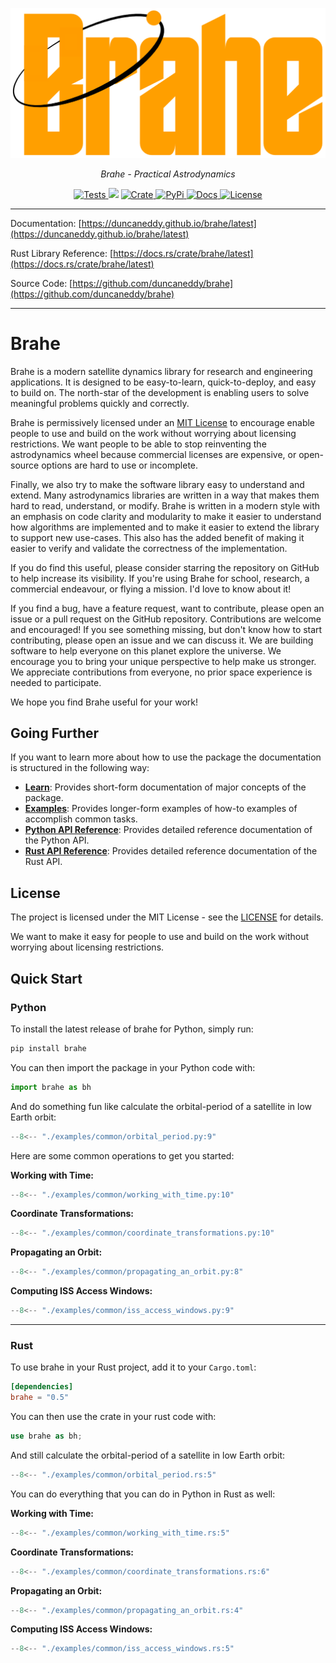 <p align="center">
  <a href="https://github.com/duncaneddy/brahe/"><img src="https://raw.githubusercontent.com/duncaneddy/brahe/main/docs/assets/logo-gold.png" alt="Brahe"></a>
</p>
<p align="center">
    <em>Brahe - Practical Astrodynamics</em>
</p>
<p align="center">
<a href="https://github.com/duncaneddy/brahe/actions/workflows/unit_tests.yml" target="_blank">
    <img src="https://github.com/duncaneddy/brahe/actions/workflows/unit_tests.yml/badge.svg" alt="Tests">
</a>
<a href="https://codecov.io/gh/duncaneddy/brahe">  
  <img src="https://codecov.io/gh/duncaneddy/brahe/graph/badge.svg?token=1JDXP549Q4"></a>
<a href="https://crates.io/crates/brahe" target="_blank">
    <img src="https://img.shields.io/crates/v/brahe.svg" alt="Crate">
</a>
<a href="https://pypi.org/project/brahe" target="_blank">
    <img src="https://img.shields.io/pypi/v/brahe?color=blue" alt="PyPi">
</a>
<a href="https://duncaneddy.github.io/brahe/latest" target="_blank">
    <img src="https://img.shields.io/badge/docs-latest-blue.svg" alt="Docs">
</a>
<a href="https://github.com/duncaneddy/brahe/blob/main/LICENSE" target="_blank">
    <img src="https://img.shields.io/badge/License-MIT-green.svg", alt="License">
</a>
</p>

----

Documentation: [https://duncaneddy.github.io/brahe/latest](https://duncaneddy.github.io/brahe/latest)

Rust Library Reference: [https://docs.rs/crate/brahe/latest](https://docs.rs/crate/brahe/latest)

Source Code: [https://github.com/duncaneddy/brahe](https://github.com/duncaneddy/brahe)

----

# Brahe

Brahe is a modern satellite dynamics library for research and engineering applications. It is designed to be easy-to-learn, quick-to-deploy, and easy to build on. The north-star of the development is enabling users to solve meaningful problems quickly and correctly.

Brahe is permissively licensed under an [MIT License](https://github.com/duncaneddy/brahe/blob/main/LICENSE) to encourage enable people to use and build on the work without worrying about licensing restrictions. We want people to be able to stop reinventing the astrodynamics wheel because commercial licenses are expensive, or open-source options are hard to use or incomplete.

Finally, we also try to make the software library easy to understand and extend. Many astrodynamics libraries are written in a way that makes them hard to read, understand, or modify. Brahe is written in a modern style with an emphasis on code clarity and modularity to make it easier to understand how algorithms are implemented and to make it easier to extend the library to support new use-cases. This also has the added benefit of making it easier to verify and validate the correctness of the implementation.

If you do find this useful, please consider starring the repository on GitHub to help increase its visibility. If you're using Brahe for school, research, a commercial endeavour, or flying a mission. I'd love to know about it!

If you find a bug, have a feature request, want to contribute, please open an issue or a pull request on the GitHub repository. Contributions are welcome and encouraged! If you see something missing, but don't know how to start contributing, please open an issue and we can discuss it. We are building software to help everyone on this planet explore the universe. We encourage you to bring your unique perspective to help make us stronger. We appreciate contributions from everyone, no prior space experience is needed to participate.

We hope you find Brahe useful for your work!

## Going Further

If you want to learn more about how to use the package the documentation is structured in the following way:

- **[Learn](https://duncaneddy.github.io/brahe/learn/)**: Provides short-form documentation of major concepts of the package.
- **[Examples](https://duncaneddy.github.io/brahe/examples/)**: Provides longer-form examples of how-to examples of accomplish common tasks.
- **[Python API Reference](https://duncaneddy.github.io/brahe/library_api/)**: Provides detailed reference documentation of the Python API.
- **[Rust API Reference](https://docs.rs/brahe)**: Provides detailed reference documentation of the Rust API.

## License

The project is licensed under the MIT License - see the [LICENSE](license.md) for details.

We want to make it easy for people to use and build on the work without worrying about licensing restrictions.

<!-- ## Citation / Acknowledgement -->

## Quick Start

### Python

To install the latest release of brahe for Python, simply run:

```bash
pip install brahe
```

You can then import the package in your Python code with:

```python
import brahe as bh
```

And do something fun like calculate the orbital-period of a satellite in low Earth orbit:

``` python
--8<-- "./examples/common/orbital_period.py:9"
```

Here are some common operations to get you started:

**Working with Time:**
``` python
--8<-- "./examples/common/working_with_time.py:10"
```

**Coordinate Transformations:**
``` python
--8<-- "./examples/common/coordinate_transformations.py:10"
```
**Propagating an Orbit:**
``` python
--8<-- "./examples/common/propagating_an_orbit.py:8"
```

**Computing ISS Access Windows:**
``` python
--8<-- "./examples/common/iss_access_windows.py:9"
```

----

### Rust

To use brahe in your Rust project, add it to your `Cargo.toml`:

```toml
[dependencies]
brahe = "0.5"
```

You can then use the crate in your rust code with:

```rust
use brahe as bh;
```

And still calculate the orbital-period of a satellite in low Earth orbit:

``` rust
--8<-- "./examples/common/orbital_period.rs:5"
```

You can do everything that you can do in Python in Rust as well:

**Working with Time:**
``` rust
--8<-- "./examples/common/working_with_time.rs:5"
```

**Coordinate Transformations:**
``` rust
--8<-- "./examples/common/coordinate_transformations.rs:6"
```

**Propagating an Orbit:**
``` rust
--8<-- "./examples/common/propagating_an_orbit.rs:4"
```

**Computing ISS Access Windows:**
``` rust
--8<-- "./examples/common/iss_access_windows.rs:5"
```